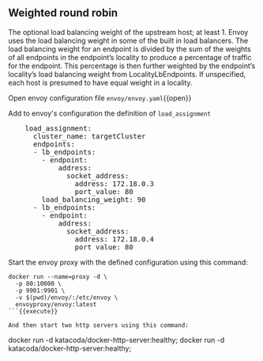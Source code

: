 ## Weighted round robin

The optional load balancing weight of the upstream host; at least 1. Envoy uses the load balancing weight in some of the built in load balancers. The load balancing weight for an endpoint is divided by the sum of the weights of all endpoints in the endpoint’s locality to produce a percentage of traffic for the endpoint. This percentage is then further weighted by the endpoint’s locality’s load balancing weight from LocalityLbEndpoints. If unspecified, each host is presumed to have equal weight in a locality.

Open envoy configuration file `envoy/envoy.yaml`{{open}}

Add to envoy's configuration the definition of `load_assignment`
<pre class="file" data-filename="envoy.yaml" data-target="append">
    load_assignment:
      cluster_name: targetCluster
      endpoints:
      - lb_endpoints:
        - endpoint:
            address:
              socket_address:
                address: 172.18.0.3
                port_value: 80
        load_balancing_weight: 90
      - lb_endpoints:
        - endpoint:
            address:
              socket_address:
                address: 172.18.0.4
                port_value: 80
</pre>


Start the envoy proxy with the defined configuration using this command:

```
docker run --name=proxy -d \
  -p 80:10000 \
  -p 9901:9901 \
  -v $(pwd)/envoy/:/etc/envoy \
  envoyproxy/envoy:latest
```{{execute}}

And then start two http servers using this command:
```
docker run -d katacoda/docker-http-server:healthy;
docker run -d katacoda/docker-http-server:healthy;
```{{execute}}
